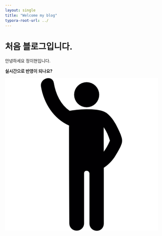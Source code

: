 ```yaml
---
layout: single
title: "Welcome my blog"
typora-root-url: ../
---
```


# 처음 블로그입니다.

안녕하세요 정이현입니다.

**실시간으로 반영이 되나요?**

![free-icon-arm-up-10936](/images/2024-09-04-test/free-icon-arm-up-10936-1725441408294-5.png)